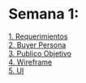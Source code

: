 # Semana 1:

<a href="./1.-Requerimientos.pdf">1. Requerimientos</a>
<br>
<a href="./2.-BuyerPersona.pdf">2. Buyer Persona</a>
<br>
<a href="./3.-PublicoObjetivo.pdf">3. Publico Objetivo</a>
<br>
<a href="./4.-Wireframe.jpg">4. Wireframe</a>
<br>
<a href="./5.-UI.jpg">5. UI</a>

